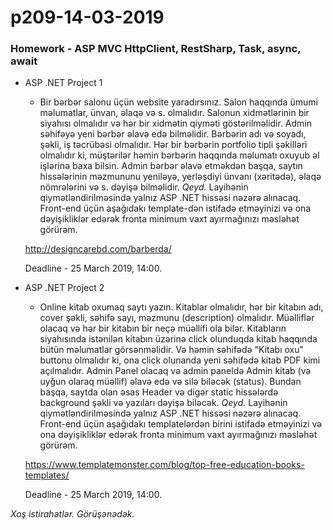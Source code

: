 # p209-14-03-2019

### Homework - ASP MVC HttpClient, RestSharp, Task, async, await
- ASP .NET Project 1

  - Bir bərbər salonu üçün website yaradırsınız. Salon haqqında ümumi məlumatlar, ünvan, əlaqə və s. olmalıdır. Salonun xidmətlərinin bir siyahısı olmalıdır və hər bir xidmətin qiyməti göstərilməlidir.  Admin səhifəyə yeni bərbər əlavə edə bilməlidir. Bərbərin adı və soyadı,  şəkli, iş təcrübəsi olmalıdır. Hər bir bərbərin portfolio tipli şəkilləri olmalıdır ki, müştərilər həmin bərbərin haqqında məlumatı oxuyub əl işlərinə baxa bilsin. Admin bərbər əlavə etməkdən başqa, saytın hissələrinin məzmununu yeniləyə, yerləşdiyi ünvanı (xəritədə), əlaqə nömrələrini və s. dəyişə bilməlidir. 
  *Qeyd.* Layihənin qiymətləndirilməsində yalnız ASP .NET hissəsi nəzərə alınacaq. 
  Front-end üçün aşağıdakı template-dən istifadə etməyinizi və ona dəyişikliklər edərək fronta minimum vaxt ayırmağınızı məsləhət görürəm.
  
  http://designcarebd.com/barberda/
  
  Deadline - 25 March 2019, 14:00.


- ASP .NET Project 2

  - Online kitab oxumaq saytı yazın. Kitablar olmalıdır, hər bir kitabın adı, cover şəkli, səhifə sayı, məzmunu (description) olmalıdır. Müəlliflər olacaq və hər bir kitabın bir neçə müəllifi ola bilər. Kitabların siyahısında  istənilən kitabın üzərinə click olunduqda kitab haqqında bütün məlumatlar görsənməlidir. Və həmin səhifədə "Kitabı oxu" buttonu  olmalıdır ki, ona click olunanda yeni səhifədə kitab PDF kimi açılmalıdır. Admin Panel olacaq və admin paneldə Admin  kitab (və uyğun olaraq müəllif) əlavə edə və 
silə biləcək (status). Bundan başqa, saytda olan əsas Header və digər static hissələrdə background şəkli və yazıları dəyişə biləcək.
  *Qeyd.* Layihənin qiymətləndirilməsində yalnız ASP .NET hissəsi nəzərə alınacaq.  Front-end üçün aşağıdakı templatelərdən birini istifadə etməyinizi və ona dəyişikliklər edərək fronta minimum vaxt ayırmağınızı məsləhət görürəm.

  https://www.templatemonster.com/blog/top-free-education-books-templates/
  
  Deadline - 25 March 2019, 14:00.
  
*Xoş istirahətlər. Görüşənədək.*

